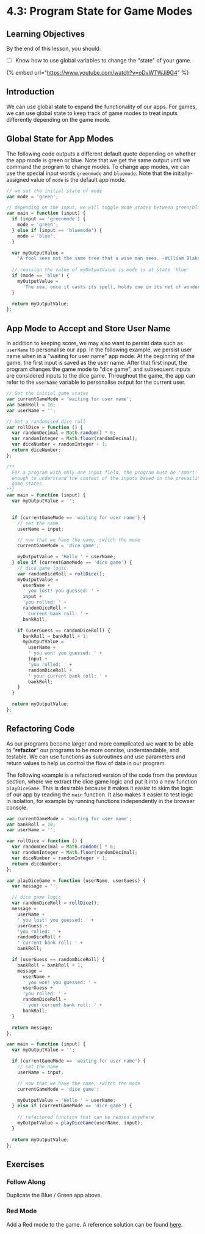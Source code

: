 # 4.3: Program State for Game Modes

## Learning Objectives

By the end of this lesson, you should:

* [ ] Know how to use global variables to change the "state" of your game.

{% embed url="https://www.youtube.com/watch?v=oDvWTWJi9G4" %}

## Introduction

We can use global state to expand the functionality of our apps. For games, we can use global state to keep track of game modes to treat inputs differently depending on the game mode.

## Global State for App Modes

The following code outputs a different default quote depending on whether the app mode is green or blue. Note that we get the same output until we command the program to change modes. To change app modes, we can use the special input words `greenmode` and `bluemode`. Note that the initially-assigned value of `mode` is the default app mode.

```javascript
// we set the initial state of mode
var mode = 'green';

// depending on the input, we will toggle mode states between green/blue
var main = function (input) {
  if (input == 'greenmode') {
    mode = 'green';
  } else if (input == 'bluemode') {
    mode = 'blue';
  }

  var myOutputValue =
    'A fool sees not the same tree that a wise man sees. -William Blake';
  
  // reassign the value of myOutputValue is mode is at state 'blue'
  if (mode == 'blue') {
    myOutputValue =
      'The sea, once it casts its spell, holds one in its net of wonder forever. -Jacques Cousteau';
  }

  return myOutputValue;
};
```

## App Mode to Accept and Store User Name

In addition to keeping score, we may also want to persist data such as `userName` to personalise our app. In the following example, we persist user name when in a "waiting for user name" app mode. At the beginning of the game, the first input is saved as the user name. After that first input, the program changes the game mode to "dice game", and subsequent inputs are considered inputs to the dice game. Throughout the game, the app can refer to the `userName` variable to personalise output for the current user.

```javascript
// Set the initial game states
var currentGameMode = 'waiting for user name';
var bankRoll = 10;
var userName = '';

// Get a randomised dice roll
var rollDice = function () {
  var randomDecimal = Math.random() * 6;
  var randomInteger = Math.floor(randomDecimal);
  var diceNumber = randomInteger + 1;
  return diceNumber;
};

/**
  For a program with only one input field, the program must be 'smart'
  enough to understand the context of the inputs based on the prevailing
  game states.
**/
var main = function (input) {
  var myOutputValue = '';

  
  if (currentGameMode == 'waiting for user name') {
    // set the name
    userName = input;

    // now that we have the name, switch the mode
    currentGameMode = 'dice game';

    myOutputValue = 'Hello ' + userName;
  } else if (currentGameMode == 'dice game') {
    // dice game logic
    var randomDiceRoll = rollDice();
    myOutputValue =
      userName +
      ' you lost! you guessed: ' +
      input +
      'you rolled: ' +
      randomDiceRoll +
      ' current bank roll: ' +
      bankRoll;

    if (userGuess == randomDiceRoll) {
      bankRoll = bankRoll + 1;
      myOutputValue =
        userName +
        ' you won! you guessed: ' +
        input +
        'you rolled: ' +
        randomDiceRoll +
        ' your current bank roll: ' +
        bankRoll;
    }
  }

  return myOutputValue;
};
```

## Refactoring Code

As our programs become larger and more complicated we want to be able to "**refactor**" our programs to be more concise, understandable, and testable. We can use functions as subroutines and use parameters and return values to help us control the flow of data in our program.&#x20;

The following example is a refactored version of the code from the previous section, where we extract the dice game logic and put it into a new function `playDiceGame`. This is desirable because it makes it easier to skim the logic of our app by reading the `main` function. It also makes it easier to test logic in isolation, for example by running functions independently in the browser console.

```javascript
var currentGameMode = 'waiting for user name';
var bankRoll = 10;
var userName = '';

var rollDice = function () {
  var randomDecimal = Math.random() * 6;
  var randomInteger = Math.floor(randomDecimal);
  var diceNumber = randomInteger + 1;
  return diceNumber;
};

var playDiceGame = function (userName, userGuess) {
  var message = '';

  // dice game logic
  var randomDiceRoll = rollDice();
  message =
    userName +
    ' you lost! you guessed: ' +
    userGuess +
    'you rolled: ' +
    randomDiceRoll +
    ' current bank roll: ' +
    bankRoll;

  if (userGuess == randomDiceRoll) {
    bankRoll = bankRoll + 1;
    message =
      userName +
      ' you won! you guessed: ' +
      userGuess +
      'you rolled: ' +
      randomDiceRoll +
      ' your current bank roll: ' +
      bankRoll;
  }

  return message;
};

var main = function (input) {
  var myOutputValue = '';

  if (currentGameMode == 'waiting for user name') {
    // set the name
    userName = input;

    // now that we have the name, switch the mode
    currentGameMode = 'dice game';

    myOutputValue = 'Hello ' + userName;
  } else if (currentGameMode == 'dice game') {
  
    // refactored function that can be reused anywhere
    myOutputValue = playDiceGame(userName, input);
  }

  return myOutputValue;
};
```

## Exercises

### Follow Along

Duplicate the Blue / Green app above.

### Red Mode

Add a Red mode to the game. A reference solution can be found [here](https://github.com/rocketacademy/basics-starter-code-2.0/blob/day3/day03-program-state/pre-class/script.js).
